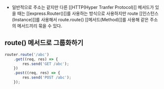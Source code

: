- 일반적으로 주소는 같지만 다른 [[HTTP(Hyper Tranfer Protocol)]] 메서드가 있을 때는 [[express.Router()]]를 사용하는 방식으로 사용하지만 route [[인스턴스(Instance)]]를 사용해서 route.route() [[메서드(Method)]]를 사용해 같은 주소의 메서드끼리 묶을 수 있다.

## route() 메서드로 그룹화하기


```js
router.route('/abc')
	.get((req, res) => {
		res.send('GET /abc');
	})
	.post((req, res) => {
		res.send('POST /abc');
	});
```

